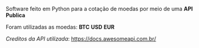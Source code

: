 
Software feito em Python para a cotação de moedas por meio de uma  **API Publica**

Foram utilizadas as moedas: **BTC** **USD** **EUR**

_Creditos da API utilizada_: https://docs.awesomeapi.com.br/




